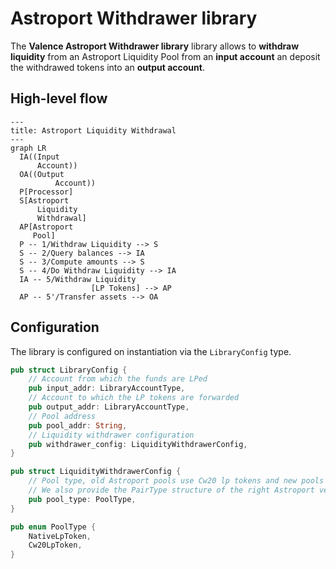 # Astroport Withdrawer library

The **Valence Astroport Withdrawer library** library allows to **withdraw liquidity** from an Astroport Liquidity Pool from an **input account** an deposit the withdrawed tokens into an **output account**.

## High-level flow

```mermaid
---
title: Astroport Liquidity Withdrawal
---
graph LR
  IA((Input
      Account))
  OA((Output
		  Account))
  P[Processor]
  S[Astroport
      Liquidity
      Withdrawal]
  AP[Astroport
     Pool]
  P -- 1/Withdraw Liquidity --> S
  S -- 2/Query balances --> IA
  S -- 3/Compute amounts --> S
  S -- 4/Do Withdraw Liquidity --> IA
  IA -- 5/Withdraw Liquidity
				  [LP Tokens] --> AP
  AP -- 5'/Transfer assets --> OA
```

## Configuration

The library is configured on instantiation via the `LibraryConfig` type.

```rust
pub struct LibraryConfig {
    // Account from which the funds are LPed
    pub input_addr: LibraryAccountType,
    // Account to which the LP tokens are forwarded
    pub output_addr: LibraryAccountType,
    // Pool address
    pub pool_addr: String,
    // Liquidity withdrawer configuration
    pub withdrawer_config: LiquidityWithdrawerConfig,
}

pub struct LiquidityWithdrawerConfig {
    // Pool type, old Astroport pools use Cw20 lp tokens and new pools use native tokens, so we specify here what kind of token we are will use.
    // We also provide the PairType structure of the right Astroport version that we are going to use for each scenario
    pub pool_type: PoolType,
}

pub enum PoolType {
    NativeLpToken,
    Cw20LpToken,
}
```
